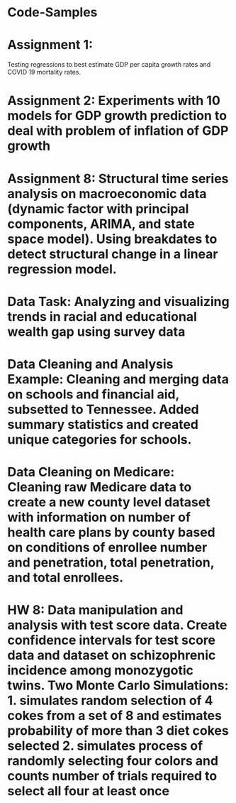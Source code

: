# Code-Samples

# Assignment 1: 
Testing regressions to best estimate GDP per capita growth rates and COVID 19 mortality rates. 

# Assignment 2: Experiments with 10 models for GDP growth prediction to deal with problem of inflation of GDP growth

# Assignment 8: Structural time series analysis on macroeconomic data (dynamic factor with principal components, ARIMA, and state space model). Using breakdates to detect structural change in a linear regression model. 

#  Data Task: Analyzing and visualizing trends in racial and educational wealth gap using survey data 

# Data Cleaning and Analysis Example: Cleaning and merging data on schools and financial aid, subsetted to Tennessee. Added summary statistics and created unique categories for schools. 

# Data Cleaning on Medicare: Cleaning raw Medicare data to create a new county level dataset with information on number of health care plans by county based on conditions of enrollee number and penetration, total penetration, and total enrollees. 

# HW 8: Data manipulation and analysis with test score data. Create confidence intervals for test score data and dataset on schizophrenic incidence among monozygotic twins. Two Monte Carlo Simulations: 1. simulates random selection of 4 cokes from a set of 8 and estimates probability of more than 3 diet cokes selected 2. simulates process of randomly selecting four colors and counts number of trials required to select all four at least once 

